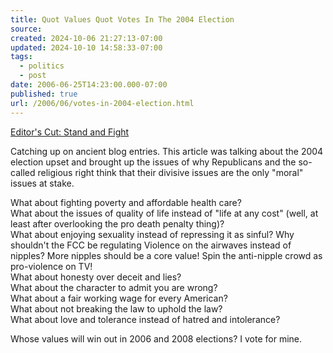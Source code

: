 ```yaml
---
title: Quot Values Quot Votes In The 2004 Election
source: 
created: 2024-10-06 21:27:13-07:00
updated: 2024-10-10 14:58:33-07:00
tags:
  - politics
  - post
date: 2006-06-25T14:23:00.000-07:00
published: true
url: /2006/06/votes-in-2004-election.html
---
```



[Editor's Cut: Stand and Fight](http://www.thenation.com/edcut/index.mhtml?pid=1979 "Editor's Cut: Stand and Fight")  
  
Catching up on ancient blog entries. This article was talking about the 2004 election upset and brought up the issues of why Republicans and the so-called religious right think that their divisive issues are the only "moral" issues at stake.  
  
What about fighting poverty and affordable health care?  
What about the issues of quality of life instead of "life at any cost" (well, at least after overlooking the pro death penalty thing)?  
What about enjoying sexuality instead of repressing it as sinful? Why shouldn't the FCC be regulating Violence on the airwaves instead of nipples? More nipples should be a core value! Spin the anti-nipple crowd as pro-violence on TV!  
What about honesty over deceit and lies?  
What about the character to admit you are wrong?  
What about a fair working wage for every American?  
What about not breaking the law to uphold the law?  
What about love and tolerance instead of hatred and intolerance?  
  
Whose values will win out in 2006 and 2008 elections? I vote for mine.